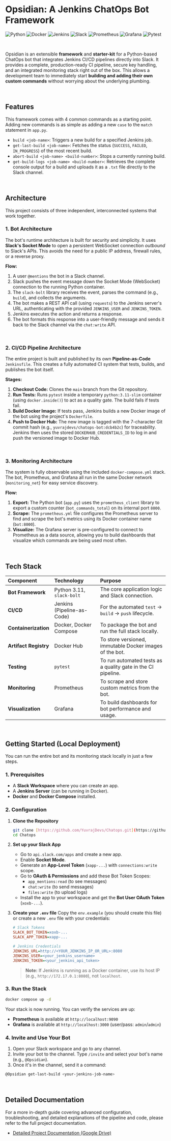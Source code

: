 # Opsidian: A Jenkins ChatOps Bot Framework

![Python](https://img.shields.io/badge/Python-3.11-3776AB?logo=python&logoColor=white)
![Docker](https://img.shields.io/badge/Docker-20.10+-2496ED?logo=docker&logoColor=white)
![Jenkins](https://img.shields.io/badge/Jenkins-LTS-D24939?logo=jenkins&logoColor=white)
![Slack](https://img.shields.io/badge/Slack-Socket_Mode-4A154B?logo=slack&logoColor=white)
![Prometheus](https://img.shields.io/badge/Prometheus-v2-E6522C?logo=prometheus&logoColor=white)
![Grafana](https://img.shields.io/badge/Grafana-OSS-F46800?logo=grafana&logoColor=white)
![Pytest](https://img.shields.io/badge/Test-Pytest-0A9B0A?logo=pytest&logoColor=white)

<br>

Opsidian is an extensible **framework** and **starter-kit** for a Python-based ChatOps bot that integrates Jenkins CI/CD pipelines directly into Slack.
It provides a complete, production-ready CI pipeline, secure key handling, and an integrated monitoring stack right out of the box. This allows a development team to immediately start **building and adding their own custom commands** without worrying about the underlying plumbing.


<br>

## Features

This framework comes with 4 common commands as a starting point. Adding new commands is as simple as adding a new `case` to the `match` statement in `app.py`.

* `build <job-name>`: Triggers a new build for a specified Jenkins job.
* `get-last-build <job-name>`: Fetches the status (`SUCCESS`, `FAILED`, `IN_PROGRESS`) of the most recent build.
* `abort-build <job-name> <build-number>`: Stops a currently running build.
* `get-build-logs <job-name> <build-number>`: Retrieves the complete console output for a build and uploads it as a `.txt` file directly to the Slack channel.

<br>

## Architecture

This project consists of three independent, interconnected systems that work together.

### 1. Bot Architecture

The bot's runtime architecture is built for security and simplicity. It uses **Slack's Socket Mode** to open a persistent WebSocket connection *outbound* to Slack's APIs. This avoids the need for a public IP address, firewall rules, or a reverse proxy.



**Flow:**
1.  A user `@mentions` the bot in a Slack channel.
2.  Slack pushes the event message down the Socket Mode (WebSocket) connection to the running Python container.
3.  The `slack-bolt` library receives the event, parses the command (e.g., `build`), and collects the arguments.
4.  The bot makes a REST API call (using `requests`) to the Jenkins server's URL, authenticating with the provided `JENKINS_USER` and `JENKINS_TOKEN`.
5.  Jenkins executes the action and returns a response.
6.  The bot formats this response into a user-friendly message and sends it back to the Slack channel via the `chat:write` API.

<br>

### 2. CI/CD Pipeline Architecture 

The entire project is built and published by its own **Pipeline-as-Code** `Jenkinsfile`. This creates a fully automated CI system that tests, builds, and publishes the bot itself.



**Stages:**
1.  **Checkout Code:** Clones the `main` branch from the Git repository.
2.  **Run Tests:** Runs `pytest` inside a temporary `python:3.11-slim` container (using `docker.inside()`) to act as a quality gate. The build fails if tests fail.
3.  **Build Docker Image:** If tests pass, Jenkins builds a new Docker image of the bot using the project's `Dockerfile`.
4.  **Push to Docker Hub:** The new image is tagged with the 7-character Git commit hash (e.g., `yuvrajdevs/chatops-bot:dcb4b2c`) for traceability. Jenkins then uses the stored `DOCKERHUB_CREDENTIALS_ID` to log in and push the versioned image to Docker Hub.

<br>

### 3. Monitoring Architecture 

The system is fully observable using the included `docker-compose.yml` stack. The bot, Prometheus, and Grafana all run in the same Docker network (`monitoring_net`) for easy service discovery.


**Flow:**
1.  **Export:** The Python bot (`app.py`) uses the `prometheus_client` library to export a custom counter (`bot_commands_total`) on its internal port `8000`.
2.  **Scrape:** The `prometheus.yml` file configures the Prometheus server to find and scrape the bot's metrics using its Docker container name (`bot:8000`).
3.  **Visualize:** The Grafana server is pre-configured to connect to Prometheus as a data source, allowing you to build dashboards that visualize which commands are being used most often.

<br>

## Tech Stack

| Component | Technology | Purpose |
| :--- | :--- | :--- |
| **Bot Framework** | Python 3.11, `slack-bolt` | The core application logic and Slack connection. |
| **CI/CD** | Jenkins (Pipeline-as-Code) | For the automated `test` -> `build` -> `push` lifecycle. |
| **Containerization** | Docker, Docker Compose | To package the bot and run the full stack locally. |
| **Artifact Registry** | Docker Hub | To store versioned, immutable Docker images of the bot. |
| **Testing** | `pytest` | To run automated tests as a quality gate in the CI pipeline. |
| **Monitoring** | Prometheus | To scrape and store custom metrics from the bot. |
| **Visualization** | Grafana | To build dashboards for bot performance and usage. |

<br>

## Getting Started (Local Deployment)

You can run the entire bot and its monitoring stack locally in just a few steps.

### 1. Prerequisites
* A **Slack Workspace** where you can create an app.
* A **Jenkins Server** (can be running in Docker).
* **Docker** and **Docker Compose** installed.

### 2. Configuration

1.  **Clone the Repository**
    ```bash
    git clone [https://github.com/YuvrajDevs/Chatops.git](https://github.com/YuvrajDevs/Chatops.git)
    cd Chatops
    ```

2.  **Set up your Slack App**
    * Go to `api.slack.com/apps` and create a new app.
    * Enable **Socket Mode**.
    * Generate an **App-Level Token** (`xapp-...`) with `connections:write` scope.
    * Go to **OAuth & Permissions** and add these Bot Token Scopes:
        * `app_mentions:read` (to see messages)
        * `chat:write` (to send messages)
        * `files:write` (to upload logs)
    * Install the app to your workspace and get the **Bot User OAuth Token** (`xoxb-...`).

3.  **Create your `.env` file**
    Copy the `env.example` (you should create this file) or create a new `.env` file with your credentials:
    ```ini
    # Slack Tokens
    SLACK_BOT_TOKEN=xoxb-...
    SLACK_APP_TOKEN=xapp-...

    # Jenkins Credentials
    JENKINS_URL=http://<YOUR_JENKINS_IP_OR_URL>:8080
    JENKINS_USER=<your_jenkins_username>
    JENKINS_TOKEN=<your_jenkins_api_token>
    ```
    > **Note:** If Jenkins is running as a Docker container, use its host IP (e.g., `http://172.17.0.1:8080`), not `localhost`.

### 3. Run the Stack
```bash
docker compose up -d
```

Your stack is now running. You can verify the services are up:

  * **Prometheus** is available at `http://localhost:9090`
  * **Grafana** is available at `http://localhost:3000` (user/pass: `admin`/`admin`)

### 4. Invite and Use Your Bot

1.  Open your Slack workspace and go to any channel.
2.  Invite your bot to the channel. Type `/invite` and select your bot's name (e.g., `@Opsidian`).
3.  Once it's in the channel, send it a command:

```bash
@Opsidian get-last-build <your-jenkins-job-name>
```

<br>

## Detailed Documentation

For a more in-depth guide covering advanced configuration, troubleshooting, and detailed explanations of the pipeline and code, please refer to the full project documentation.

- [Detailed Project Documentation (Google Drive)](https://drive.google.com/file/d/1bHPcqiIouGlt0vXt-7_LHEaUgbcbIili/view?usp=sharing)


<br>
